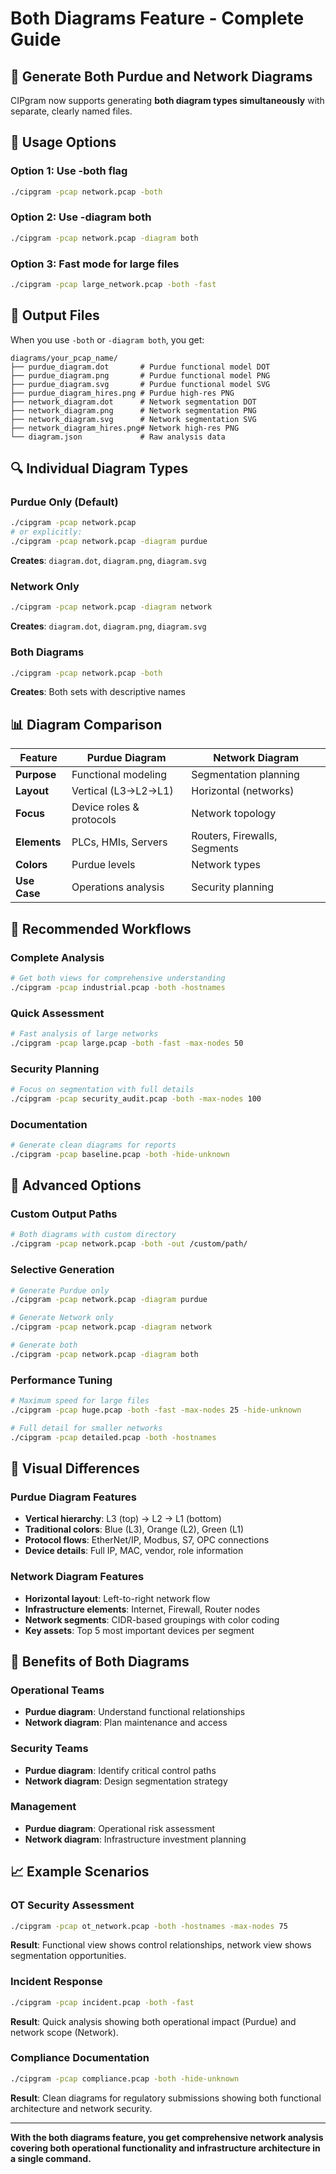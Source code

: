 # Both Diagrams Feature - Complete Guide

## 🎯 **Generate Both Purdue and Network Diagrams**

CIPgram now supports generating **both diagram types simultaneously** with separate, clearly named files.

## 🚀 **Usage Options**

### **Option 1: Use -both flag**
```bash
./cipgram -pcap network.pcap -both
```

### **Option 2: Use -diagram both**
```bash
./cipgram -pcap network.pcap -diagram both
```

### **Option 3: Fast mode for large files**
```bash
./cipgram -pcap large_network.pcap -both -fast
```

## 📁 **Output Files**

When you use `-both` or `-diagram both`, you get:

```
diagrams/your_pcap_name/
├── purdue_diagram.dot       # Purdue functional model DOT
├── purdue_diagram.png       # Purdue functional model PNG
├── purdue_diagram.svg       # Purdue functional model SVG
├── purdue_diagram_hires.png # Purdue high-res PNG
├── network_diagram.dot      # Network segmentation DOT
├── network_diagram.png      # Network segmentation PNG
├── network_diagram.svg      # Network segmentation SVG
├── network_diagram_hires.png# Network high-res PNG
└── diagram.json             # Raw analysis data
```

## 🔍 **Individual Diagram Types**

### **Purdue Only (Default)**
```bash
./cipgram -pcap network.pcap
# or explicitly:
./cipgram -pcap network.pcap -diagram purdue
```
**Creates**: `diagram.dot`, `diagram.png`, `diagram.svg`

### **Network Only**
```bash
./cipgram -pcap network.pcap -diagram network
```
**Creates**: `diagram.dot`, `diagram.png`, `diagram.svg`

### **Both Diagrams**
```bash
./cipgram -pcap network.pcap -both
```
**Creates**: Both sets with descriptive names

## 📊 **Diagram Comparison**

| Feature | Purdue Diagram | Network Diagram |
|---------|----------------|-----------------|
| **Purpose** | Functional modeling | Segmentation planning |
| **Layout** | Vertical (L3→L2→L1) | Horizontal (networks) |
| **Focus** | Device roles & protocols | Network topology |
| **Elements** | PLCs, HMIs, Servers | Routers, Firewalls, Segments |
| **Colors** | Purdue levels | Network types |
| **Use Case** | Operations analysis | Security planning |

## 🎯 **Recommended Workflows**

### **Complete Analysis**
```bash
# Get both views for comprehensive understanding
./cipgram -pcap industrial.pcap -both -hostnames
```

### **Quick Assessment**
```bash
# Fast analysis of large networks
./cipgram -pcap large.pcap -both -fast -max-nodes 50
```

### **Security Planning**
```bash
# Focus on segmentation with full details
./cipgram -pcap security_audit.pcap -both -max-nodes 100
```

### **Documentation**
```bash
# Generate clean diagrams for reports
./cipgram -pcap baseline.pcap -both -hide-unknown
```

## 🔧 **Advanced Options**

### **Custom Output Paths**
```bash
# Both diagrams with custom directory
./cipgram -pcap network.pcap -both -out /custom/path/
```

### **Selective Generation**
```bash
# Generate Purdue only
./cipgram -pcap network.pcap -diagram purdue

# Generate Network only  
./cipgram -pcap network.pcap -diagram network

# Generate both
./cipgram -pcap network.pcap -diagram both
```

### **Performance Tuning**
```bash
# Maximum speed for large files
./cipgram -pcap huge.pcap -both -fast -max-nodes 25 -hide-unknown

# Full detail for smaller networks
./cipgram -pcap detailed.pcap -both -hostnames
```

## 🎨 **Visual Differences**

### **Purdue Diagram Features**
- **Vertical hierarchy**: L3 (top) → L2 → L1 (bottom)
- **Traditional colors**: Blue (L3), Orange (L2), Green (L1)
- **Protocol flows**: EtherNet/IP, Modbus, S7, OPC connections
- **Device details**: Full IP, MAC, vendor, role information

### **Network Diagram Features**
- **Horizontal layout**: Left-to-right network flow
- **Infrastructure elements**: Internet, Firewall, Router nodes
- **Network segments**: CIDR-based groupings with color coding
- **Key assets**: Top 5 most important devices per segment

## 🚀 **Benefits of Both Diagrams**

### **Operational Teams**
- **Purdue diagram**: Understand functional relationships
- **Network diagram**: Plan maintenance and access

### **Security Teams**
- **Purdue diagram**: Identify critical control paths
- **Network diagram**: Design segmentation strategy

### **Management**
- **Purdue diagram**: Operational risk assessment
- **Network diagram**: Infrastructure investment planning

## 📈 **Example Scenarios**

### **OT Security Assessment**
```bash
./cipgram -pcap ot_network.pcap -both -hostnames -max-nodes 75
```
**Result**: Functional view shows control relationships, network view shows segmentation opportunities.

### **Incident Response**
```bash
./cipgram -pcap incident.pcap -both -fast
```
**Result**: Quick analysis showing both operational impact (Purdue) and network scope (Network).

### **Compliance Documentation**
```bash
./cipgram -pcap compliance.pcap -both -hide-unknown
```
**Result**: Clean diagrams for regulatory submissions showing both functional architecture and network security.

---

**With the both diagrams feature, you get comprehensive network analysis covering both operational functionality and infrastructure architecture in a single command.**
